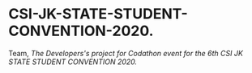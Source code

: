 # CSI-JK-STATE-STUDENT-CONVENTION-2020.
Team, <i>The Developers<i/>'s project for Codathon event for the 6th CSI JK STATE STUDENT CONVENTION 2020.

